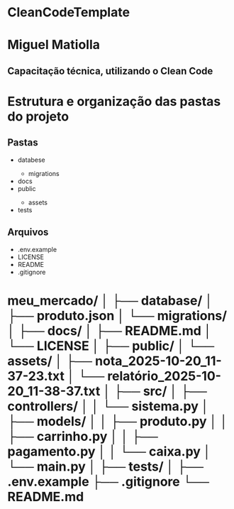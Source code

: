 # CleanCodeTemplate

<h1>Miguel Matiolla</h1>
    <h2>Capacitação técnica, utilizando o Clean Code</h2>
<h1>Estrutura e organização das pastas do projeto</h1>
    <h2>Pastas</h2>
    <ul>
        <li>databese</li>
        <ul><li>migrations</li></ul>  
        <li>docs</li> 
        <li>public</li> 
        <ul><li>assets</li></ul>
        <li>tests</li>
    </ul>    
    <h2>Arquivos</h2>
    <ul>
        <li>.env.example</li>
        <li>LICENSE</li>
        <li>README</li>
        <li>.gitignore</li>
    </ul>
    <h1>
    meu_mercado/
│
├── database/
│   ├── produto.json
│   └── migrations/
│
├── docs/
│   ├── README.md
│   └── LICENSE
│
├── public/
│   └── assets/
│       ├── nota_2025-10-20_11-37-23.txt
│       └── relatório_2025-10-20_11-38-37.txt
│
├── src/
│   ├── controllers/
│   │   └── sistema.py
│   ├── models/
│   │   ├── produto.py
│   │   ├── carrinho.py
│   │   ├── pagamento.py
│   │   └── caixa.py
│   └── main.py
│
├── tests/
│
├── .env.example
├── .gitignore
└── README.md
    </h1>